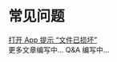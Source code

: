# 常见问题

<tabs>
    <tab title="长篇文章">
        <a href="https://patch-output-4cb.notion.site/App-28a27516cd604bf0b51e3b832a1fea0f?pvs=4">打开 App 提示 “文件已损坏”</a><br/>
        <a>更多文章编写中...</a>
    </tab>
    <tab title="Q&A">
        <a>Q&A 编写中...</a>
    </tab>
</tabs>